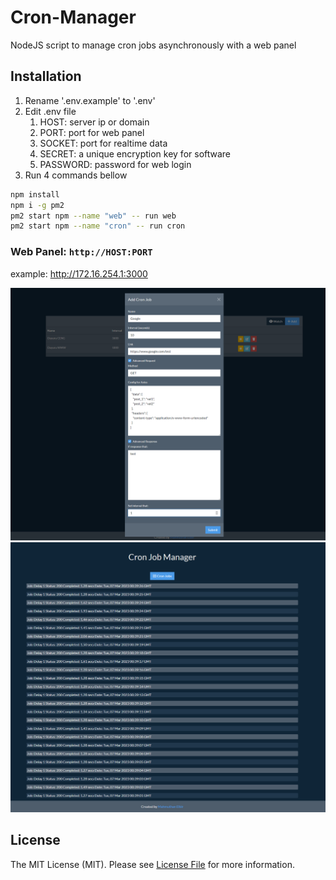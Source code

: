 # Cron-Manager

NodeJS script to manage cron jobs asynchronously with a web panel

## Installation

1. Rename '.env.example' to '.env'
2. Edit .env file
    1. HOST: server ip or domain
    2. PORT: port for web panel
    3. SOCKET: port for realtime data
    4. SECRET: a unique encryption key for software
    5. PASSWORD: password for web login
3. Run 4 commands bellow

```sh
npm install
npm i -g pm2
pm2 start npm --name "web" -- run web
pm2 start npm --name "cron" -- run cron
```

### Web Panel: ```http://HOST:PORT```
example: http://172.16.254.1:3000

![Index Page](images/index.png)
![Watch Page](images/watch.png)

## License

The MIT License (MIT). Please see [License File](LISENCE) for more information.